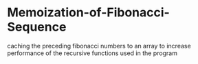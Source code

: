 # Memoization-of-Fibonacci-Sequence
caching the preceding fibonacci numbers to an array to increase performance of the recursive functions used in the program
